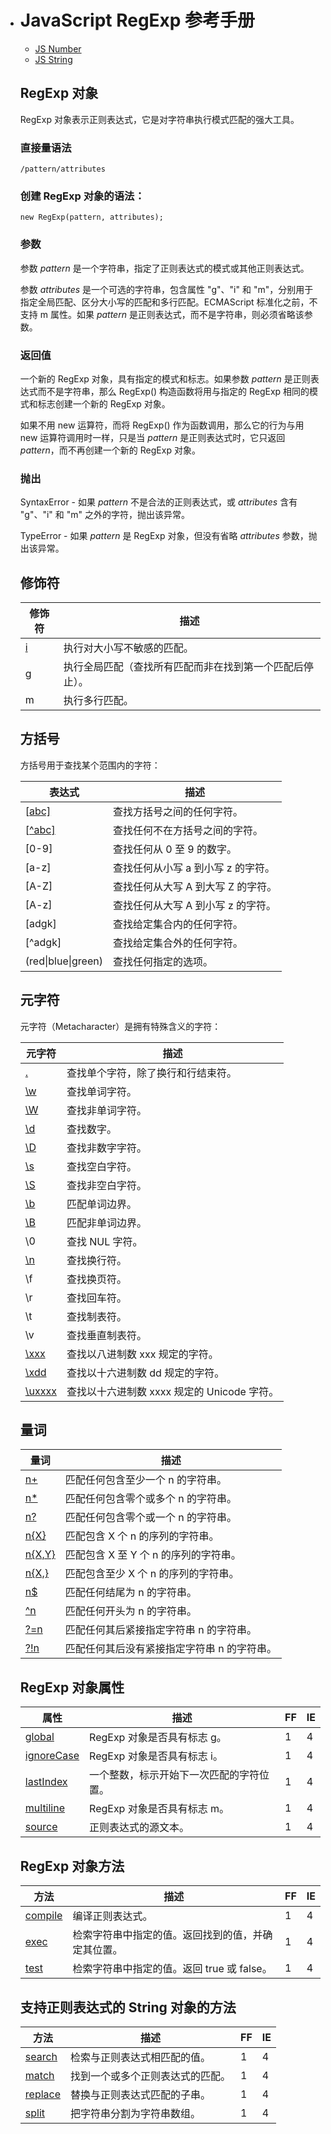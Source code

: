 - # JavaScript RegExp 参考手册

  - [JS Number](https://www.w3school.com.cn/jsref/jsref_obj_number.asp)
  - [JS String](https://www.w3school.com.cn/jsref/jsref_obj_string.asp)

  ## RegExp 对象

  RegExp 对象表示正则表达式，它是对字符串执行模式匹配的强大工具。

  ### 直接量语法

  ```
  /pattern/attributes
  ```

  ### 创建 RegExp 对象的语法：

  ```
  new RegExp(pattern, attributes);
  ```

  ### 参数

  参数 *pattern* 是一个字符串，指定了正则表达式的模式或其他正则表达式。

  参数 *attributes* 是一个可选的字符串，包含属性 "g"、"i" 和 "m"，分别用于指定全局匹配、区分大小写的匹配和多行匹配。ECMAScript 标准化之前，不支持 m 属性。如果 *pattern* 是正则表达式，而不是字符串，则必须省略该参数。

  ### 返回值

  一个新的 RegExp 对象，具有指定的模式和标志。如果参数 *pattern* 是正则表达式而不是字符串，那么 RegExp() 构造函数将用与指定的 RegExp 相同的模式和标志创建一个新的 RegExp 对象。

  如果不用 new 运算符，而将 RegExp() 作为函数调用，那么它的行为与用 new 运算符调用时一样，只是当 *pattern* 是正则表达式时，它只返回 *pattern*，而不再创建一个新的 RegExp 对象。

  ### 抛出

  SyntaxError - 如果 *pattern* 不是合法的正则表达式，或 *attributes* 含有 "g"、"i" 和 "m" 之外的字符，抛出该异常。

  TypeError - 如果 *pattern* 是 RegExp 对象，但没有省略 *attributes* 参数，抛出该异常。

  ## 修饰符

  | 修饰符                                                    | 描述                                                     |
  | --------------------------------------------------------- | -------------------------------------------------------- |
  | [i](https://www.w3school.com.cn/jsref/jsref_regexp_i.asp) | 执行对大小写不敏感的匹配。                               |
  | [g](https://www.w3school.com.cn/jsref/jsref_regexp_g.asp) | 执行全局匹配（查找所有匹配而非在找到第一个匹配后停止）。 |
  | m                                                         | 执行多行匹配。                                           |

  ## 方括号

  方括号用于查找某个范围内的字符：

  | 表达式                                                       | 描述                               |
  | ------------------------------------------------------------ | ---------------------------------- |
  | [[abc\]](https://www.w3school.com.cn/jsref/jsref_regexp_charset.asp) | 查找方括号之间的任何字符。         |
  | [[^abc\]](https://www.w3school.com.cn/jsref/jsref_regexp_charset_not.asp) | 查找任何不在方括号之间的字符。     |
  | [0-9]                                                        | 查找任何从 0 至 9 的数字。         |
  | [a-z]                                                        | 查找任何从小写 a 到小写 z 的字符。 |
  | [A-Z]                                                        | 查找任何从大写 A 到大写 Z 的字符。 |
  | [A-z]                                                        | 查找任何从大写 A 到小写 z 的字符。 |
  | [adgk]                                                       | 查找给定集合内的任何字符。         |
  | [^adgk]                                                      | 查找给定集合外的任何字符。         |
  | (red\|blue\|green)                                           | 查找任何指定的选项。               |

  ## 元字符

  元字符（Metacharacter）是拥有特殊含义的字符：

  | 元字符                                                       | 描述                                        |
  | ------------------------------------------------------------ | ------------------------------------------- |
  | [.](https://www.w3school.com.cn/jsref/jsref_regexp_dot.asp)  | 查找单个字符，除了换行和行结束符。          |
  | [\w](https://www.w3school.com.cn/jsref/jsref_regexp_wordchar.asp) | 查找单词字符。                              |
  | [\W](https://www.w3school.com.cn/jsref/jsref_regexp_wordchar_non.asp) | 查找非单词字符。                            |
  | [\d](https://www.w3school.com.cn/jsref/jsref_regexp_digit.asp) | 查找数字。                                  |
  | [\D](https://www.w3school.com.cn/jsref/jsref_regexp_digit_non.asp) | 查找非数字字符。                            |
  | [\s](https://www.w3school.com.cn/jsref/jsref_regexp_whitespace.asp) | 查找空白字符。                              |
  | [\S](https://www.w3school.com.cn/jsref/jsref_regexp_whitespace_non.asp) | 查找非空白字符。                            |
  | [\b](https://www.w3school.com.cn/jsref/jsref_regexp_begin.asp) | 匹配单词边界。                              |
  | [\B](https://www.w3school.com.cn/jsref/jsref_regexp_begin_not.asp) | 匹配非单词边界。                            |
  | \0                                                           | 查找 NUL 字符。                             |
  | [\n](https://www.w3school.com.cn/jsref/jsref_regexp_newline.asp) | 查找换行符。                                |
  | \f                                                           | 查找换页符。                                |
  | \r                                                           | 查找回车符。                                |
  | \t                                                           | 查找制表符。                                |
  | \v                                                           | 查找垂直制表符。                            |
  | [\xxx](https://www.w3school.com.cn/jsref/jsref_regexp_octal.asp) | 查找以八进制数 xxx 规定的字符。             |
  | [\xdd](https://www.w3school.com.cn/jsref/jsref_regexp_hex.asp) | 查找以十六进制数 dd 规定的字符。            |
  | [\uxxxx](https://www.w3school.com.cn/jsref/jsref_regexp_unicode_hex.asp) | 查找以十六进制数 xxxx 规定的 Unicode 字符。 |

  ## 量词

  | 量词                                                         | 描述                                        |
  | ------------------------------------------------------------ | ------------------------------------------- |
  | [n+](https://www.w3school.com.cn/jsref/jsref_regexp_onemore.asp) | 匹配任何包含至少一个 n 的字符串。           |
  | [n*](https://www.w3school.com.cn/jsref/jsref_regexp_zeromore.asp) | 匹配任何包含零个或多个 n 的字符串。         |
  | [n?](https://www.w3school.com.cn/jsref/jsref_regexp_zeroone.asp) | 匹配任何包含零个或一个 n 的字符串。         |
  | [n{X}](https://www.w3school.com.cn/jsref/jsref_regexp_nx.asp) | 匹配包含 X 个 n 的序列的字符串。            |
  | [n{X,Y}](https://www.w3school.com.cn/jsref/jsref_regexp_nxy.asp) | 匹配包含 X 至 Y 个 n 的序列的字符串。       |
  | [n{X,}](https://www.w3school.com.cn/jsref/jsref_regexp_nxcomma.asp) | 匹配包含至少 X 个 n 的序列的字符串。        |
  | [n$](https://www.w3school.com.cn/jsref/jsref_regexp_ndollar.asp) | 匹配任何结尾为 n 的字符串。                 |
  | [^n](https://www.w3school.com.cn/jsref/jsref_regexp_ncaret.asp) | 匹配任何开头为 n 的字符串。                 |
  | [?=n](https://www.w3school.com.cn/jsref/jsref_regexp_nfollow.asp) | 匹配任何其后紧接指定字符串 n 的字符串。     |
  | [?!n](https://www.w3school.com.cn/jsref/jsref_regexp_nfollow_not.asp) | 匹配任何其后没有紧接指定字符串 n 的字符串。 |

  ## RegExp 对象属性

  | 属性                                                         | 描述                                     | FF   | IE   |
  | ------------------------------------------------------------ | ---------------------------------------- | ---- | ---- |
  | [global](https://www.w3school.com.cn/jsref/jsref_regexp_global.asp) | RegExp 对象是否具有标志 g。              | 1    | 4    |
  | [ignoreCase](https://www.w3school.com.cn/jsref/jsref_regexp_ignorecase.asp) | RegExp 对象是否具有标志 i。              | 1    | 4    |
  | [lastIndex](https://www.w3school.com.cn/jsref/jsref_lastindex_regexp.asp) | 一个整数，标示开始下一次匹配的字符位置。 | 1    | 4    |
  | [multiline](https://www.w3school.com.cn/jsref/jsref_multiline_regexp.asp) | RegExp 对象是否具有标志 m。              | 1    | 4    |
  | [source](https://www.w3school.com.cn/jsref/jsref_source_regexp.asp) | 正则表达式的源文本。                     | 1    | 4    |

  ## RegExp 对象方法

  | 方法                                                         | 描述                                               | FF   | IE   |
  | ------------------------------------------------------------ | -------------------------------------------------- | ---- | ---- |
  | [compile](https://www.w3school.com.cn/jsref/jsref_regexp_compile.asp) | 编译正则表达式。                                   | 1    | 4    |
  | [exec](https://www.w3school.com.cn/jsref/jsref_exec_regexp.asp) | 检索字符串中指定的值。返回找到的值，并确定其位置。 | 1    | 4    |
  | [test](https://www.w3school.com.cn/jsref/jsref_test_regexp.asp) | 检索字符串中指定的值。返回 true 或 false。         | 1    | 4    |

  ## 支持正则表达式的 String 对象的方法

  | 方法                                                         | 描述                             | FF   | IE   |
  | ------------------------------------------------------------ | -------------------------------- | ---- | ---- |
  | [search](https://www.w3school.com.cn/jsref/jsref_search.asp) | 检索与正则表达式相匹配的值。     | 1    | 4    |
  | [match](https://www.w3school.com.cn/jsref/jsref_match.asp)   | 找到一个或多个正则表达式的匹配。 | 1    | 4    |
  | [replace](https://www.w3school.com.cn/jsref/jsref_replace.asp) | 替换与正则表达式匹配的子串。     | 1    | 4    |
  | [split](https://www.w3school.com.cn/jsref/jsref_split.asp)   | 把字符串分割为字符串数组。       | 1    | 4    |
